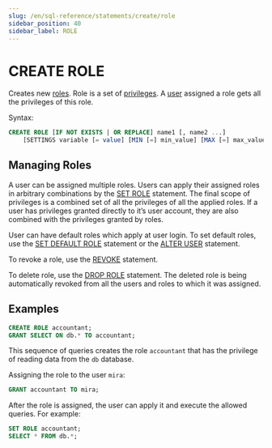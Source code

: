 ```yaml
---
slug: /en/sql-reference/statements/create/role
sidebar_position: 40
sidebar_label: ROLE
---
```


# CREATE ROLE

Creates new [roles](../../../operations/access-rights.md#role-management). Role is a set of [privileges](../../../sql-reference/statements/grant.md#grant-privileges). A [user](../../../sql-reference/statements/create/user.md) assigned a role gets all the privileges of this role.

Syntax:

``` sql
CREATE ROLE [IF NOT EXISTS | OR REPLACE] name1 [, name2 ...]
    [SETTINGS variable [= value] [MIN [=] min_value] [MAX [=] max_value] [READONLY|WRITABLE] | PROFILE 'profile_name'] [,...]
```

## Managing Roles

A user can be assigned multiple roles. Users can apply their assigned roles in arbitrary combinations by the [SET ROLE](../../../sql-reference/statements/set-role.md) statement. The final scope of privileges is a combined set of all the privileges of all the applied roles. If a user has privileges granted directly to it’s user account, they are also combined with the privileges granted by roles.

User can have default roles which apply at user login. To set default roles, use the [SET DEFAULT ROLE](../../../sql-reference/statements/set-role.md#set-default-role-statement) statement or the [ALTER USER](../../../sql-reference/statements/alter/user.md#alter-user-statement) statement.

To revoke a role, use the [REVOKE](../../../sql-reference/statements/revoke.md) statement.

To delete role, use the [DROP ROLE](../../../sql-reference/statements/drop#drop-role-statement) statement. The deleted role is being automatically revoked from all the users and roles to which it was assigned.

## Examples

``` sql
CREATE ROLE accountant;
GRANT SELECT ON db.* TO accountant;
```

This sequence of queries creates the role `accountant` that has the privilege of reading data from the `db` database.

Assigning the role to the user `mira`:

``` sql
GRANT accountant TO mira;
```

After the role is assigned, the user can apply it and execute the allowed queries. For example:

``` sql
SET ROLE accountant;
SELECT * FROM db.*;
```
